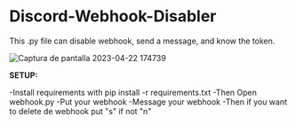 # Discord-Webhook-Disabler
This .py file can disable webhook, send a message, and know the token. 


![Captura de pantalla 2023-04-22 174739](https://user-images.githubusercontent.com/130904477/233794036-45982d56-ae88-4dd5-a36c-72f94c36e2ab.png)


**SETUP:**

-Install requirements with pip install -r requirements.txt
-Then Open webhook.py 
-Put your webhook
-Message your webhook
-Then if you want to delete de webhook put "s" if not "n"
